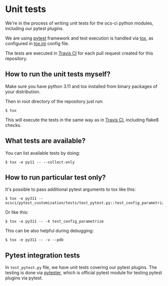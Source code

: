 # Unit tests

We're in the process of writing unit tests for the ocs-ci python modules,
including our pytest plugins.

We are using [pytest](https://docs.pytest.org/en/latest/) framework
and test execution is handled via [tox](https://tox.readthedocs.io/), as
configured in [tox.ini](https://github.com/red-hat-storage/ocs-ci/tree/master/tox.ini) config file.

The tests are executed in [Travis CI](https://travis-ci.org/red-hat-storage/ocs-ci)
for each pull request created for this repository.

## How to run the unit tests myself?

Make sure you have python 3.11 and tox installed from binary packages of your
distribution.

Then in root directory of the repository just run:

```
$ tox
```

This will execute the tests in the same way as in
[Travis CI](https://travis-ci.org/red-hat-storage/ocs-ci), including flake8
checks.

## What tests are available?

You can list available tests by doing:
```
$ tox -e py11 -- --collect-only
```

## How to run particular test only?

It's possible to pass additional pytest arguments to tox like this:

```
$ tox -e py311 -- ocsci/pytest_customization/tests/test_pytest.py::test_config_parametrize
```

Or like this:
```
$ tox -e py311 -- -k test_config_parametrize
```

This can be also helpful during debugging:

```
$ tox -e py311 -- -v --pdb
```

## Pytest integration tests

In `test_pytest.py` file, we have unit tests covering our pytest plugins. The
testing is done via
[pytester](https://docs.pytest.org/en/latest/_modules/_pytest/pytester.html),
which is official pytest module for testing pytest plugins via pytest.
